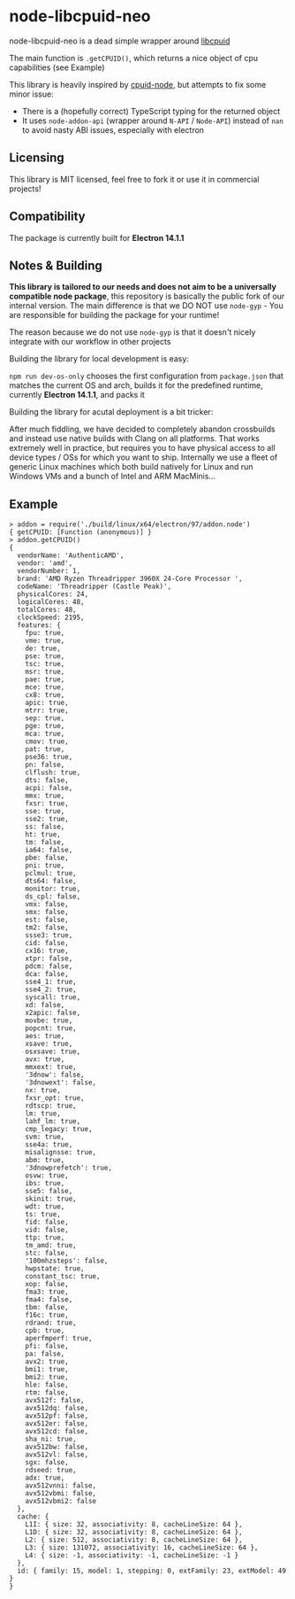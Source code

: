 # node-libcpuid-neo
node-libcpuid-neo is a dead simple wrapper around [libcpuid](https://github.com/anrieff/libcpuid)

The main function is `.getCPUID()`, which returns a nice object of cpu capabilities (see Example)

This library is heavily inspired by [cpuid-node](https://github.com/terorie/cpuid-node), but attempts to fix some minor issue:
- There is a (hopefully correct) TypeScript typing for the returned object
- It uses `node-addon-api` (wrapper around `N-API` / `Node-API`) instead of `nan` to avoid nasty ABI issues, especially with electron

## Licensing
This library is MIT licensed, feel free to fork it or use it in commercial projects!

## Compatibility
The package is currently built for **Electron 14.1.1**

## Notes & Building
**This library is tailored to our needs and does not aim to be a universally compatible node package**, this repository is basically the public fork of our internal version. The main difference is that we DO NOT use `node-gyp` - You are responsible for building the package for your runtime!

The reason because we do not use `node-gyp` is that it doesn't nicely integrate with our workflow in other projects

Building the library for local development is easy:

`npm run dev-os-only` chooses the first configuration from `package.json` that matches the current OS and arch, builds it for the predefined runtime, currently **Electron 14.1.1**, and packs it

Building the library for acutal deployment is a bit tricker:

After much fiddling, we have decided to completely abandon crossbuilds and instead use native builds with Clang on all platforms. That works extremely well in practice, but requires you to have physical access to all device types / OSs for which you want to ship.
Internally we use a fleet of generic Linux machines which both build natively for Linux and run Windows VMs and a bunch of Intel and ARM MacMinis...

## Example
```
> addon = require('./build/linux/x64/electron/97/addon.node')
{ getCPUID: [Function (anonymous)] }
> addon.getCPUID()
{
  vendorName: 'AuthenticAMD',
  vendor: 'amd',
  vendorNumber: 1,
  brand: 'AMD Ryzen Threadripper 3960X 24-Core Processor ',
  codeName: 'Threadripper (Castle Peak)',
  physicalCores: 24,
  logicalCores: 48,
  totalCores: 48,
  clockSpeed: 2195,
  features: {
    fpu: true,
    vme: true,
    de: true,
    pse: true,
    tsc: true,
    msr: true,
    pae: true,
    mce: true,
    cx8: true,
    apic: true,
    mtrr: true,
    sep: true,
    pge: true,
    mca: true,
    cmov: true,
    pat: true,
    pse36: true,
    pn: false,
    clflush: true,
    dts: false,
    acpi: false,
    mmx: true,
    fxsr: true,
    sse: true,
    sse2: true,
    ss: false,
    ht: true,
    tm: false,
    ia64: false,
    pbe: false,
    pni: true,
    pclmul: true,
    dts64: false,
    monitor: true,
    ds_cpl: false,
    vmx: false,
    smx: false,
    est: false,
    tm2: false,
    ssse3: true,
    cid: false,
    cx16: true,
    xtpr: false,
    pdcm: false,
    dca: false,
    sse4_1: true,
    sse4_2: true,
    syscall: true,
    xd: false,
    x2apic: false,
    movbe: true,
    popcnt: true,
    aes: true,
    xsave: true,
    osxsave: true,
    avx: true,
    mmxext: true,
    '3dnow': false,
    '3dnowext': false,
    nx: true,
    fxsr_opt: true,
    rdtscp: true,
    lm: true,
    lahf_lm: true,
    cmp_legacy: true,
    svm: true,
    sse4a: true,
    misalignsse: true,
    abm: true,
    '3dnowprefetch': true,
    osvw: true,
    ibs: true,
    sse5: false,
    skinit: true,
    wdt: true,
    ts: true,
    fid: false,
    vid: false,
    ttp: true,
    tm_amd: true,
    stc: false,
    '100mhzsteps': false,
    hwpstate: true,
    constant_tsc: true,
    xop: false,
    fma3: true,
    fma4: false,
    tbm: false,
    f16c: true,
    rdrand: true,
    cpb: true,
    aperfmperf: true,
    pfi: false,
    pa: false,
    avx2: true,
    bmi1: true,
    bmi2: true,
    hle: false,
    rtm: false,
    avx512f: false,
    avx512dq: false,
    avx512pf: false,
    avx512er: false,
    avx512cd: false,
    sha_ni: true,
    avx512bw: false,
    avx512vl: false,
    sgx: false,
    rdseed: true,
    adx: true,
    avx512vnni: false,
    avx512vbmi: false,
    avx512vbmi2: false
  },
  cache: {
    L1I: { size: 32, associativity: 8, cacheLineSize: 64 },
    L1D: { size: 32, associativity: 8, cacheLineSize: 64 },
    L2: { size: 512, associativity: 8, cacheLineSize: 64 },
    L3: { size: 131072, associativity: 16, cacheLineSize: 64 },
    L4: { size: -1, associativity: -1, cacheLineSize: -1 }
  },
  id: { family: 15, model: 1, stepping: 0, extFamily: 23, extModel: 49 }
}
```